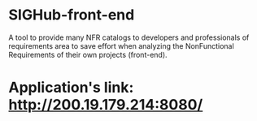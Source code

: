 # SIGHub-front-end
A tool to provide many NFR catalogs to developers and professionals of requirements area to save effort when analyzing the NonFunctional Requirements of their own projects (front-end).

# Application's link: http://200.19.179.214:8080/


